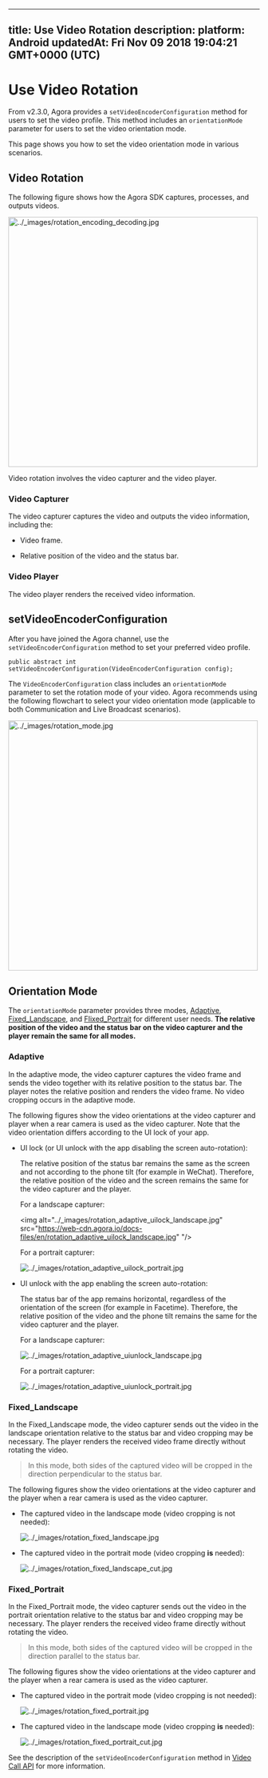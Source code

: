 
---
title: Use Video Rotation
description: 
platform: Android
updatedAt: Fri Nov 09 2018 19:04:21 GMT+0000 (UTC)
---
# Use Video Rotation
From v2.3.0, Agora provides a `setVideoEncoderConfiguration` method for users to set the video profile. This method includes an `orientationMode` parameter for users to set the video orientation mode.

This page shows you how to set the video orientation mode in various scenarios.

## Video Rotation

The following figure shows how the Agora SDK captures, processes, and outputs videos.

<img alt="../_images/rotation_encoding_decoding.jpg" src="https://web-cdn.agora.io/docs-files/en/rotation_encoding_decoding.jpg" style="width: 500px; "/>


Video rotation involves the video capturer and the video player.

### Video Capturer

The video capturer captures the video and outputs the video information, including the:

-   Video frame.

-   Relative position of the video and the status bar.


### Video Player

The video player renders the received video information.

## setVideoEncoderConfiguration

After you have joined the Agora channel, use the `setVideoEncoderConfiguration` method to set your preferred video profile.

```
public abstract int setVideoEncoderConfiguration(VideoEncoderConfiguration config);
```

The `VideoEncoderConfiguration` class includes an `orientationMode` parameter to set the rotation mode of your video. Agora recommends using the following flowchart to select your video orientation mode \(applicable to both Communication and Live Broadcast scenarios\).

<img alt="../_images/rotation_mode.jpg" src="https://web-cdn.agora.io/docs-files/en/rotation_mode.jpg" style="width: 500px; "/>


## Orientation Mode

The `orientationMode` parameter provides three modes, [Adaptive](#orientation_adaptive), [Fixed_Landscape](#orientation_fixed_landscape), and [FIixed_Portrait](#orientation_fixed_portrait) for different user needs. **The relative position of the video and the status bar on the video capturer and the player remain the same for all modes.**

<a name = "orientation_adaptive"></a>
### Adaptive

In the adaptive mode, the video capturer captures the video frame and sends the video together with its relative position to the status bar. The player notes the relative position and renders the video frame. No video cropping occurs in the adaptive mode.

The following figures show the video orientations at the video capturer and player when a rear camera is used as the video capturer. Note that the video orientation differs according to the UI lock of your app.

-   UI lock \(or UI unlock with the app disabling the screen auto-rotation\):

    The relative position of the status bar remains the same as the screen and not according to the phone tilt \(for example in WeChat\). Therefore, the relative position of the video and the screen remains the same for the video capturer and the player.
		
    For a landscape capturer:

    <img alt="../_images/rotation_adaptive_uilock_landscape.jpg" src="https://web-cdn.agora.io/docs-files/en/rotation_adaptive_uilock_landscape.jpg" "/>

    For a portrait capturer:
   
    <img alt="../_images/rotation_adaptive_uilock_portrait.jpg" src="https://web-cdn.agora.io/docs-files/en/rotation_adaptive_uilock_portrait.jpg" />


-   UI unlock with the app enabling the screen auto-rotation:

    The status bar of the app remains horizontal, regardless of the orientation of the screen \(for example in Facetime\). Therefore, the relative position of the video and the phone tilt remains the same for the video capturer and the player.

    For a landscape capturer:

    <img alt="../_images/rotation_adaptive_uiunlock_landscape.jpg" src="https://web-cdn.agora.io/docs-files/en/rotation_adaptive_uiunlock_landscape.jpg" />

    For a portrait capturer:

    <img alt="../_images/rotation_adaptive_uiunlock_portrait.jpg" src="https://web-cdn.agora.io/docs-files/en/rotation_adaptive_uiunlock_portrait.jpg" />


<a name = "orientation_fixed_landscape"></a>
### Fixed\_Landscape

In the Fixed\_Landscape mode, the video capturer sends out the video in the landscape orientation relative to the status bar and video cropping may be necessary. The player renders the received video frame directly without rotating the video.

> In this mode, both sides of the captured video will be cropped in the direction perpendicular to the status bar.

The following figures show the video orientations at the video capturer and the player when a rear camera is used as the video capturer.

-   The captured video in the landscape mode \(video cropping is not needed\):

    <img alt="../_images/rotation_fixed_landscape.jpg" src="https://web-cdn.agora.io/docs-files/en/rotation_fixed_landscape.jpg" />


-   The captured video in the portrait mode \(video cropping **is** needed\):

    <img alt="../_images/rotation_fixed_landscape_cut.jpg" src="https://web-cdn.agora.io/docs-files/en/rotation_fixed_landscape_cut.jpg" />

<a name = "orientation_fixed_portrait"></a>
### Fixed\_Portrait

In the Fixed\_Portrait mode, the video capturer sends out the video in the portrait orientation relative to the status bar and video cropping may be necessary. The player renders the received video frame directly without rotating the video.

> In this mode, both sides of the captured video will be cropped in the direction parallel to the status bar.

The following figures show the video orientations at the video capturer and the player when a rear camera is used as the video capturer.

-   The captured video in the portrait mode \(video cropping is not needed\):

    <img alt="../_images/rotation_fixed_portrait.jpg" src="https://web-cdn.agora.io/docs-files/en/rotation_fixed_portrait.jpg" />


-   The captured video in the landscape mode \(video cropping **is** needed\):

    <img alt="../_images/rotation_fixed_portrait_cut.jpg" src="https://web-cdn.agora.io/docs-files/en/rotation_fixed_portrait_cut.jpg" />


See the description of the `setVideoEncoderConfiguration` method in [Video Call API](https://docs.agora.io/en/Video/API%20Reference/java/index.html) for more information.
